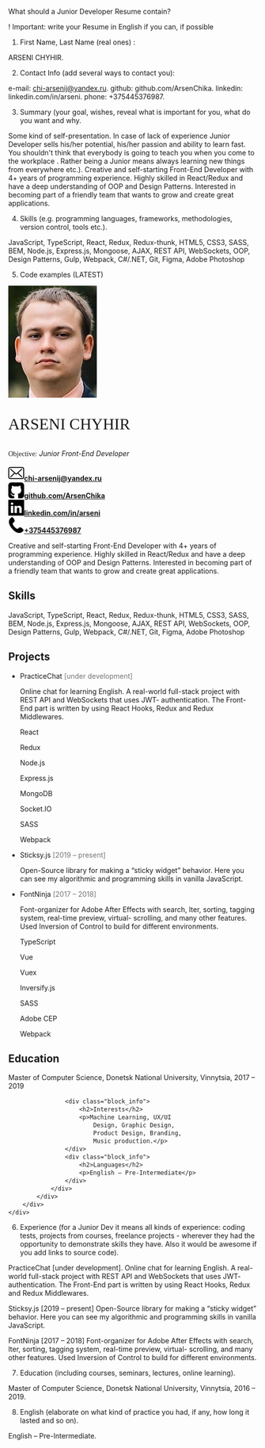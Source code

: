 What should a Junior Developer Resume contain?

! Important: write your Resume in English if you can, if possible

1. First Name, Last Name (real ones) :

ARSENI CHYHIR.

2. Contact Info (add several ways to contact you):

e-mail: chi-arsenij@yandex.ru.
github: github.com/ArsenChika.
linkedin: linkedin.com/in/arseni.
phone: +375445376987.

3. Summary (your goal, wishes, reveal what is important for you, what do you want and why.

Some kind of self-presentation. In case of lack of experience  Junior Developer sells his/her potential, his/her passion and ability to learn fast. You shouldn't think that everybody is going to teach you when you come to the workplace . Rather being a Junior means always
learning new things from everywhere etc.).
Creative and self-starting Front-End Developer with 4+ years of programming experience. Highly skilled in React/Redux and have a deep understanding of OOP and Design Patterns. Interested in becoming part of a friendly team that wants to grow and create great applications.

4. Skills (e.g. programming languages, frameworks, methodologies, version control, tools etc.).

JavaScript, TypeScript, React, Redux, Redux-thunk, HTML5, CSS3, SASS, BEM, Node.js, Express.js, Mongoose, AJAX, REST API, WebSockets, OOP, Design Patterns, Gulp, Webpack, C#/.NET, Git, Figma, Adobe Photoshop

5. Code examples (LATEST)

<!DOCTYPE html>
<html lang="en">
<head>
    <meta charset="UTF-8">
    <meta name="viewport" content="width=device-width, initial-scale=1.0">
    <title>Document</title>
    <link rel="stylesheet" href="./assets/styles/style.css">
    <link href="https://fonts.googleapis.com/css2?family=Ubuntu:wght@400;700&display=swap" rel="stylesheet">
    <link href="https://fonts.googleapis.com/css2?family=Ultra&display=swap" rel="stylesheet">
    <meta name="viewport" content="width=device-width">
</head>
<body>
    <div class="main">
        <div class="block">
            <div class="block_item">
                <img src="./assets/images/set-152.jpg" class="MyPhoto">
            </div>
            <div class="block_item"> 
                <p style="font-family: Ultra; font-size: xx-large;">ARSENI CHYHIR</p>
                <p><span style="font-family: Ultra">Objective:</span> <i>Junior Front-End Developer</i></p>
            </div>
            <div class="block_item">
                <div class="block_flexbox">
                    <div class="icon">
                        <img src="./assets/images/envelope.png" alt="e-mail"><a href="chi-arsenij@yandex.ru"><b>chi-arsenij@yandex.ru</b></a>
                    </div>
                    <div class="icon">
                        <img src="./assets/images/github-sign.png" alt="github"><a href="https://github.com/ArsenChika"><b>github.com/ArsenChika</b></a>
                    </div>
                    <div class="icon">
                        <img src="./assets/images/linkedin.png" alt="linkedin"><a href="https://www.linkedin.com/in/arseni-chyhir-b114221ba/"><b>linkedin.com/in/arseni</b></a>
                    </div>
                    <div class="icon">
                        <img src="./assets/images/phone-receiver-silhouette.png" alt="phone"><a href="+375445376987"><b>+375445376987</b></a>
                    </div>
                </div>
            </div>
        </div>
        <div class="block">
            <p>Creative and self-starting Front-End Developer with 4+ years of programming experience.
                Highly skilled in React/Redux and have a deep understanding of OOP and Design Patterns.
                Interested in becoming part of a friendly team that wants to grow and create great applications.</p>
        </div>
        <div class="block">
            <div class="block1">
                <div class="block_skills">
                    <div class="block_info">
                        <h2>Skills</h2>
                        <p>JavaScript, TypeScript, React, Redux, Redux-thunk, HTML5,
                            CSS3, SASS, BEM, Node.js, Express.js, Mongoose, AJAX,
                            REST API, WebSockets, OOP, Design Patterns, Gulp,
                            Webpack, C#/.NET, Git, Figma, Adobe Photoshop</p>
                    </div>
                    <div class="block_info">
                        <h2>Projects</h2>
                        <ul>
                            <li>PracticeChat <span style="opacity: 0.6">[under development]</span></li>
                            <p>Online chat for learning English. A real-world full-stack
                                project with REST API and WebSockets that uses JWT-
                                authentication. The Front-End part is written by using
                                React Hooks, Redux and Redux Middlewares.</p>
                            <div class="buttom">
                                <p>React</p>
                                <p>Redux</p>
                                <p>Node.js</p>
                                <p>Express.js</p>
                                <p>MongoDB</p>
                                <p>Socket.IO</p>
                                <p>SASS</p>
                                <p>Webpack</p>
                            </div>
                            <li>Sticksy.js <span style="opacity: 0.6">[2019 – present]</span></li>
                            <p>Open-Source library for making a <span class="line">“sticky widget”</span>
                                behavior. Here you can see my algorithmic and
                                programming skills in vanilla JavaScript.</p>
                            <li>FontNinja <span style="opacity: 0.6">[2017 – 2018]</span></li>
                            <p>Font-organizer for Adobe After Effects with search,
                                lter, sorting, tagging system, real-time preview, virtual-
                                scrolling, and many other features. Used <span class="line">Inversion of
                                Control</span> to build for different environments.</p>
                                <div class="buttom">
                                    <p>TypeScript</p>
                                    <p>Vue</p>
                                    <p>Vuex</p>
                                    <p>Inversify.js</p>
                                    <p>SASS</p>
                                    <p>Adobe CEP</p>
                                    <p>Webpack</p>
                                </div>
                        </ul>
                    </div>
                </div>
                <div class="block_skills">
                    <div class="block_info">
                        <h2>Education</h2>
                        <p>Master of Computer Science,
                            Donetsk National University,
                            Vinnytsia, 2017 – 2019</p>
                    </div>
                    
                    <div class="block_info">
                        <h2>Interests</h2>
                        <p>Machine Learning, UX/UI
                            Design, Graphic Design,
                            Product Design, Branding,
                            Music production.</p>
                    </div>
                    <div class="block_info">
                        <h2>Languages</h2>
                        <p>English – Pre-Intermediate</p>
                    </div>
                </div>
            </div>
        </div>
    </div>
</body>
</html>

6. Experience (for a Junior Dev it means all kinds of experience: coding tests, projects from courses,
freelance projects - wherever they had the opportunity to demonstrate skills they have.
Also it would be awesome if you add links to source code).

PracticeChat [under development].
Online chat for learning English. A real-world full-stack project with REST API and WebSockets that uses JWT- authentication. The Front-End part is written by using React Hooks, Redux and Redux Middlewares.

Sticksy.js [2019 – present]
Open-Source library for making a “sticky widget” behavior. Here you can see my algorithmic and programming skills in vanilla JavaScript.

FontNinja [2017 – 2018]
Font-organizer for Adobe After Effects with search, lter, sorting, tagging system, real-time preview, virtual- scrolling, and many other features. Used Inversion of Control to build for different environments.

7. Education (including courses, seminars, lectures, online learning).

Master of Computer Science, Donetsk National University, Vinnytsia, 2016 – 2019.

8. English (elaborate on what kind of practice you had, if any, how long it lasted and so on).

English – Pre-Intermediate.